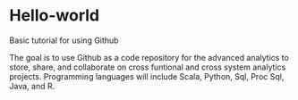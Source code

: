 # Hello-world
Basic tutorial for using Github

The goal is to use Github as a code repository for the advanced analytics to store, share, and collaborate on cross funtional and cross system analytics projects. Programming languages will include Scala, Python, Sql, Proc Sql, Java, and R. 
